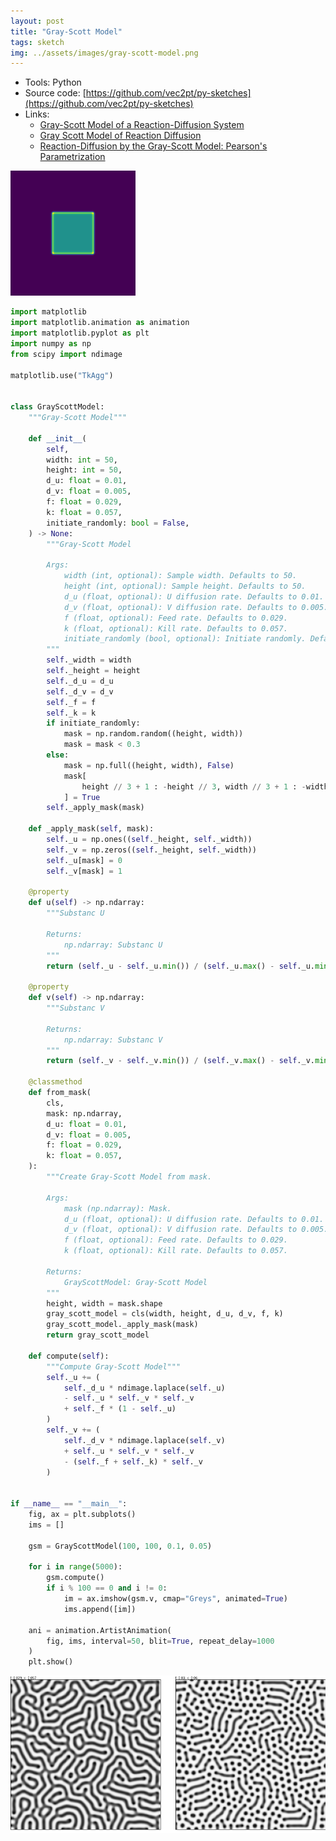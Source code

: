 ```yaml
---
layout: post
title: "Gray-Scott Model"
tags: sketch
img: ../assets/images/gray-scott-model.png
---
```


- Tools: Python
- Source code: [https://github.com/vec2pt/py-sketches](https://github.com/vec2pt/py-sketches)
- Links:
    - [Gray-Scott Model of a Reaction-Diffusion System](https://itp.uni-frankfurt.de/~gros/StudentProjects/Projects_2020/projekt_schulz_kaefer/)
    - [Gray Scott Model of Reaction Diffusion](https://groups.csail.mit.edu/mac/projects/amorphous/GrayScott/)
    - [Reaction-Diffusion by the Gray-Scott Model: Pearson's Parametrization](https://www.mrob.com/pub/comp/xmorphia/index.html)

![gray-scott-model2.gif](../assets/images/gray-scott-model2.gif)


```python
import matplotlib
import matplotlib.animation as animation
import matplotlib.pyplot as plt
import numpy as np
from scipy import ndimage

matplotlib.use("TkAgg")


class GrayScottModel:
    """Gray-Scott Model"""

    def __init__(
        self,
        width: int = 50,
        height: int = 50,
        d_u: float = 0.01,
        d_v: float = 0.005,
        f: float = 0.029,
        k: float = 0.057,
        initiate_randomly: bool = False,
    ) -> None:
        """Gray-Scott Model

        Args:
            width (int, optional): Sample width. Defaults to 50.
            height (int, optional): Sample height. Defaults to 50.
            d_u (float, optional): U diffusion rate. Defaults to 0.01.
            d_v (float, optional): V diffusion rate. Defaults to 0.005.
            f (float, optional): Feed rate. Defaults to 0.029.
            k (float, optional): Kill rate. Defaults to 0.057.
            initiate_randomly (bool, optional): Initiate randomly. Defaults to False.
        """
        self._width = width
        self._height = height
        self._d_u = d_u
        self._d_v = d_v
        self._f = f
        self._k = k
        if initiate_randomly:
            mask = np.random.random((height, width))
            mask = mask < 0.3
        else:
            mask = np.full((height, width), False)
            mask[
                height // 3 + 1 : -height // 3, width // 3 + 1 : -width // 3
            ] = True
        self._apply_mask(mask)

    def _apply_mask(self, mask):
        self._u = np.ones((self._height, self._width))
        self._v = np.zeros((self._height, self._width))
        self._u[mask] = 0
        self._v[mask] = 1

    @property
    def u(self) -> np.ndarray:
        """Substanc U

        Returns:
            np.ndarray: Substanc U
        """
        return (self._u - self._u.min()) / (self._u.max() - self._u.min())

    @property
    def v(self) -> np.ndarray:
        """Substanc V

        Returns:
            np.ndarray: Substanc V
        """
        return (self._v - self._v.min()) / (self._v.max() - self._v.min())

    @classmethod
    def from_mask(
        cls,
        mask: np.ndarray,
        d_u: float = 0.01,
        d_v: float = 0.005,
        f: float = 0.029,
        k: float = 0.057,
    ):
        """Create Gray-Scott Model from mask.

        Args:
            mask (np.ndarray): Mask.
            d_u (float, optional): U diffusion rate. Defaults to 0.01.
            d_v (float, optional): V diffusion rate. Defaults to 0.005.
            f (float, optional): Feed rate. Defaults to 0.029.
            k (float, optional): Kill rate. Defaults to 0.057.

        Returns:
            GrayScottModel: Gray-Scott Model
        """
        height, width = mask.shape
        gray_scott_model = cls(width, height, d_u, d_v, f, k)
        gray_scott_model._apply_mask(mask)
        return gray_scott_model

    def compute(self):
        """Compute Gray-Scott Model"""
        self._u += (
            self._d_u * ndimage.laplace(self._u)
            - self._u * self._v * self._v
            + self._f * (1 - self._u)
        )
        self._v += (
            self._d_v * ndimage.laplace(self._v)
            + self._u * self._v * self._v
            - (self._f + self._k) * self._v
        )


if __name__ == "__main__":
    fig, ax = plt.subplots()
    ims = []

    gsm = GrayScottModel(100, 100, 0.1, 0.05)

    for i in range(5000):
        gsm.compute()
        if i % 100 == 0 and i != 0:
            im = ax.imshow(gsm.v, cmap="Greys", animated=True)
            ims.append([im])

    ani = animation.ArtistAnimation(
        fig, ims, interval=50, blit=True, repeat_delay=1000
    )
    plt.show()
```

![gray-scott-model1.png](../assets/images/gray-scott-model1.png)
